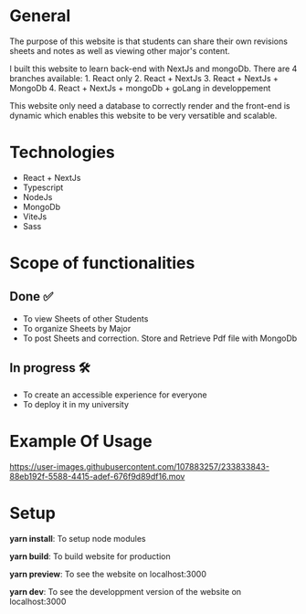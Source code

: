 # General

The purpose of this website is that students can share their own revisions sheets and notes as well as viewing other major's content.

I built this website to learn back-end with NextJs and mongoDb. There are 4 branches available:
	1. React only 
	2. React + NextJs
	3. React + NextJs + MongoDb
	4. React + NextJs + mongoDb + goLang in developpement

This website only need a database to correctly render and the front-end is dynamic which enables this website to be very versatible and scalable.

# Technologies

- React + NextJs
- Typescript
- NodeJs
- MongoDb
- ViteJs
- Sass

# Scope of functionalities

## Done ✅

- To view Sheets of other Students 
- To organize Sheets by Major
- To post Sheets and correction. Store and Retrieve Pdf file with MongoDb

## In progress 🛠️

- To create an accessible experience for everyone 
- To deploy it in my university

# Example Of Usage

https://user-images.githubusercontent.com/107883257/233833843-88eb192f-5588-4415-adef-676f9d89df16.mov

# Setup

**yarn install**: To setup node modules

**yarn build**: To build website for production

**yarn preview**: To see the website on localhost:3000

**yarn dev**: To see the developpment version of the website on localhost:3000
